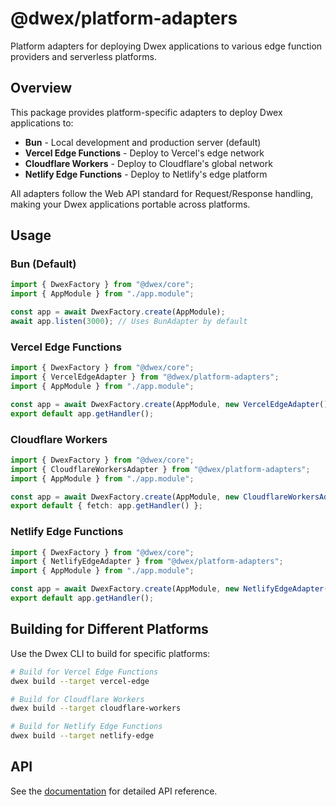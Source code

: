 # @dwex/platform-adapters

Platform adapters for deploying Dwex applications to various edge function providers and serverless platforms.

## Overview

This package provides platform-specific adapters to deploy Dwex applications to:

- **Bun** - Local development and production server (default)
- **Vercel Edge Functions** - Deploy to Vercel's edge network
- **Cloudflare Workers** - Deploy to Cloudflare's global network
- **Netlify Edge Functions** - Deploy to Netlify's edge platform

All adapters follow the Web API standard for Request/Response handling, making your Dwex applications portable across platforms.

## Usage

### Bun (Default)

```typescript
import { DwexFactory } from "@dwex/core";
import { AppModule } from "./app.module";

const app = await DwexFactory.create(AppModule);
await app.listen(3000); // Uses BunAdapter by default
```

### Vercel Edge Functions

```typescript
import { DwexFactory } from "@dwex/core";
import { VercelEdgeAdapter } from "@dwex/platform-adapters";
import { AppModule } from "./app.module";

const app = await DwexFactory.create(AppModule, new VercelEdgeAdapter());
export default app.getHandler();
```

### Cloudflare Workers

```typescript
import { DwexFactory } from "@dwex/core";
import { CloudflareWorkersAdapter } from "@dwex/platform-adapters";
import { AppModule } from "./app.module";

const app = await DwexFactory.create(AppModule, new CloudflareWorkersAdapter());
export default { fetch: app.getHandler() };
```

### Netlify Edge Functions

```typescript
import { DwexFactory } from "@dwex/core";
import { NetlifyEdgeAdapter } from "@dwex/platform-adapters";
import { AppModule } from "./app.module";

const app = await DwexFactory.create(AppModule, new NetlifyEdgeAdapter());
export default app.getHandler();
```

## Building for Different Platforms

Use the Dwex CLI to build for specific platforms:

```bash
# Build for Vercel Edge Functions
dwex build --target vercel-edge

# Build for Cloudflare Workers
dwex build --target cloudflare-workers

# Build for Netlify Edge Functions
dwex build --target netlify-edge
```

## API

See the [documentation](https://dwexjs.dev) for detailed API reference.
